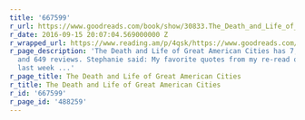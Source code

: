 ```yaml
---
title: '667599'
r_url: https://www.goodreads.com/book/show/30833.The_Death_and_Life_of_Great_American_Cities
r_date: 2016-09-15 20:07:04.569000000 Z
r_wrapped_url: https://www.reading.am/p/4qsk/https://www.goodreads.com/book/show/30833.The_Death_and_Life_of_Great_American_Cities
r_page_description: 'The Death and Life of Great American Cities has 7,555 ratings
  and 649 reviews. Stephanie said: My favorite quotes from my re-read of this book
  last week ...'
r_page_title: The Death and Life of Great American Cities
r_title: The Death and Life of Great American Cities
r_id: '667599'
r_page_id: '488259'
---
```


